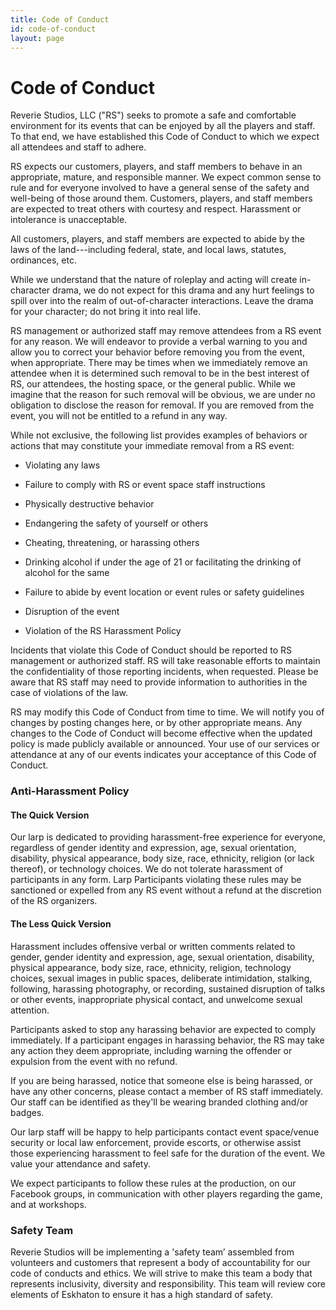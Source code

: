 ```yaml
---
title: Code of Conduct
id: code-of-conduct
layout: page
---
```


# Code of Conduct

Reverie Studios, LLC ("RS") seeks to promote a safe and comfortable environment for its events that can be enjoyed by all the players and staff. To that end, we have established this Code of Conduct to which we expect all attendees and staff to adhere.
 
RS expects our customers, players, and staff members to behave in an appropriate, mature, and responsible manner. We expect common sense to rule and for everyone involved to have a general sense of the safety and well-being of those around them. Customers, players, and staff members are expected to treat others with courtesy and respect. Harassment or intolerance is unacceptable.

All customers, players, and staff members are expected to abide by the laws of the land---including federal, state, and local laws, statutes, ordinances, etc.  

While we understand that the nature of roleplay and acting will create in-character drama, we do not expect for this drama and any hurt feelings to spill over into the realm of out-of-character interactions. Leave the drama for your character; do not bring it into real life.

RS management or authorized staff may remove attendees from a RS event for any reason. We will endeavor to provide a verbal warning to you and allow you to correct your behavior before removing you from the event, when appropriate. There may be times when we immediately remove an attendee when it is determined such removal to be in the best interest of RS, our attendees, the hosting space, or the general public. While we imagine that the reason for such removal will be obvious, we are under no obligation to disclose the reason for removal. If you are removed from the event, you will not be entitled to a refund in any way.

While not exclusive, the following list provides examples of behaviors or actions that may constitute your immediate removal from a RS event:

* Violating any laws

* Failure to comply with RS or event space staff instructions

* Physically destructive behavior

* Endangering the safety of yourself or others

* Cheating, threatening, or harassing others

* Drinking alcohol if under the age of 21 or facilitating the drinking of alcohol for the same

* Failure to abide by event location or event rules or safety guidelines

* Disruption of the event

* Violation of the RS Harassment Policy

Incidents that violate this Code of Conduct should be reported to RS management or authorized staff. RS will take reasonable efforts to maintain the confidentiality of those reporting incidents, when requested. Please be aware that RS staff may need to provide information to authorities in the case of violations of the law.

RS may modify this Code of Conduct from time to time. We will notify you of changes by posting changes here, or by other appropriate means. Any changes to the Code of Conduct will become effective when the updated policy is made publicly available or announced. Your use of our services or attendance at any of our events indicates your acceptance of this Code of Conduct.

### Anti-Harassment Policy

#### The Quick Version

Our larp is dedicated to providing harassment-free experience for everyone, regardless of gender identity and expression, age, sexual orientation, disability, physical appearance, body size, race, ethnicity, religion (or lack thereof), or technology choices. We do not tolerate harassment of participants in any form. Larp Participants violating these rules may be sanctioned or expelled from any RS event without a refund at the discretion of the RS organizers.
 
#### The Less Quick Version

Harassment includes offensive verbal or written comments related to gender, gender identity and expression, age, sexual orientation, disability, physical appearance, body size, race, ethnicity, religion, technology choices, sexual images in public spaces, deliberate intimidation, stalking, following, harassing photography, or recording, sustained disruption of talks or other events, inappropriate physical contact, and unwelcome sexual attention.
 
Participants asked to stop any harassing behavior are expected to comply immediately. If a participant engages in harassing behavior, the RS may take any action they deem appropriate, including warning the offender or expulsion from the event with no refund.
 
If you are being harassed, notice that someone else is being harassed, or have any other concerns, please contact a member of RS staff immediately. Our staff can be identified as they'll be wearing branded clothing and/or badges.
 
Our larp staff will be happy to help participants contact event space/venue security or local law enforcement, provide escorts, or otherwise assist those experiencing harassment to feel safe for the duration of the event. We value your attendance and safety.
 
We expect participants to follow these rules at the production, on our Facebook groups, in communication with other players regarding the game,  and at workshops.

### Safety Team

Reverie Studios will be implementing a 'safety team’ assembled from volunteers and customers that represent a body of accountability for our code of conducts and ethics. We will strive to make this team a body that represents inclusivity, diversity and responsibility. This team will review core elements of Eskhaton to ensure it has a high standard of safety.


